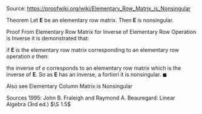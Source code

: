 # 

Source: https://proofwiki.org/wiki/Elementary_Row_Matrix_is_Nonsingular



Theorem
Let $\mathbf E$ be an elementary row matrix.
Then $\mathbf E$ is nonsingular.


Proof
From Elementary Row Matrix for Inverse of Elementary Row Operation is Inverse it is demonstrated that:

if $\mathbf E$ is the elementary row matrix corresponding to an elementary row operation $e$
then:

the inverse of $e$ corresponds to an elementary row matrix which is the inverse of $\mathbf E$.
So as $\mathbf E$ has an inverse, a fortiori it is nonsingular.
$\blacksquare$


Also see
Elementary Column Matrix is Nonsingular


Sources
1995: John B. Fraleigh and Raymond A. Beauregard: Linear Algebra (3rd ed.) $\S 1.5$




